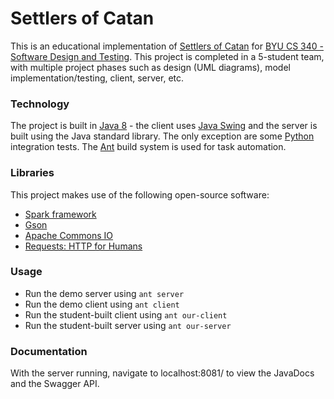 # Settlers of Catan
This is an educational implementation of [Settlers of Catan](http://www.catan.com/) for [BYU CS 340 - Software Design and Testing](https://students.cs.byu.edu/~cs340ta/winter2016/). This project is completed in a 5-student team, with multiple project phases such as design (UML diagrams), model implementation/testing, client, server, etc.

### Technology
The project is built in [Java 8](http://www.oracle.com/technetwork/java/javase/overview/java8-2100321.html) - the client uses [Java Swing](https://docs.oracle.com/javase/tutorial/uiswing/start/index.html) and the server is built using the Java standard library. The only exception are some [Python](https://www.python.org/) integration tests. The [Ant](http://ant.apache.org/) build system is used for task automation.

### Libraries
This project makes use of the following open-source software:
- [Spark framework](http://sparkjava.com/)
- [Gson](https://github.com/google/gson)
- [Apache Commons IO](https://commons.apache.org/proper/commons-io/)
- [Requests: HTTP for Humans](http://docs.python-requests.org/en/master/)

### Usage
- Run the demo server using `ant server`
- Run the demo client using `ant client`
- Run the student-built client using `ant our-client`
- Run the student-built server using `ant our-server`

### Documentation
With the server running, navigate to localhost:8081/ to view the JavaDocs and the Swagger API.
